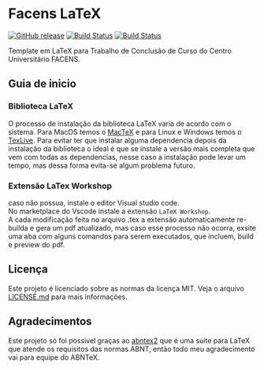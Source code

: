 # Facens LaTeX

[![GitHub release](https://img.shields.io/github/v/tag/hvini/texcc?include_prereleases&color=informational)](https://github.com/hvini/texcc/releases/)
[![Build Status](https://app.travis-ci.com/hvini/facens-latex.svg?branch=master)](https://app.travis-ci.com/hvini/facens-latex)
[![Build Status](https://img.shields.io/badge/main-pdf-blueviolet)](https://raw.githubusercontent.com/hvini/texcc/master/src/main.pdf)

Template em LaTeX para Trabalho de Conclusão de Curso do Centro Universitário FACENS.

## Guia de inicio

### Biblioteca LaTeX

O processo de instalação da biblioteca LaTeX varia de acordo com o sistema.
Para MacOS temos o [MacTeX](https://tug.org/mactex/mactex-download.html) e para Linux e Windows temos o [TexLive](https://www.tug.org/texlive/). Para evitar ter que instalar alguma dependencia depois da instalação da biblioteca o ideal é que se instale a versão mais completa que vem com todas as dependencias, nesse caso a instalação pode levar um tempo, mas dessa forma evita-se algum problema futuro.

### Extensão LaTex Workshop

caso não possua, instale o editor Visual studio code.  
No marketplace do Vscode instale a extensão `LaTeX Workshop`.  
A cada modificação feita no arquivo .tex a extensão automaticamente re-builda e gera um pdf atualizado, mas caso esse processo não ocorra, exsite uma aba com alguns comandos para serem executados, que incluem, build e preview do pdf.

## Licença

Este projeto é licenciado sobre as normas da licença MIT. Veja o arquivo [LICENSE.md](/LICENSE.md) para mais informações.

## Agradecimentos

Este projeto só foi possivel graças ao [abntex2](https://github.com/abntex/abntex2) que é uma suite para LaTeX que atende os requisitos das normas ABNT, então todo meu agradecimento vai para equipe do ABNTeX.